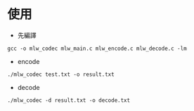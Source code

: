 # 使用
* 先編譯
```
gcc -o mlw_codec mlw_main.c mlw_encode.c mlw_decode.c -lm
```
* encode
```
./mlw_codec test.txt -o result.txt
```
* decode
```
./mlw_codec -d result.txt -o decode.txt
```
